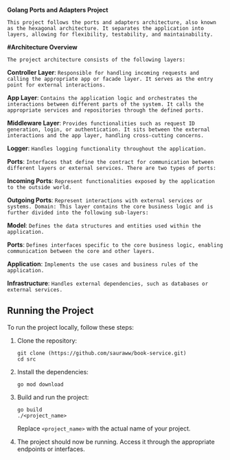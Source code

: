 **Golang Ports and Adapters Project**


```This project follows the ports and adapters architecture, also known as the hexagonal architecture. It separates the application into layers, allowing for flexibility, testability, and maintainability.```

**#Architecture Overview**

```The project architecture consists of the following layers:```

**Controller Layer**: ```Responsible for handling incoming requests and calling the appropriate app or facade layer. It serves as the entry point for external interactions.```

**App Layer**: ```Contains the application logic and orchestrates the interactions between different parts of the system. It calls the appropriate services and repositories through the defined ports.```

**Middleware Layer**: ```Provides functionalities such as request ID generation, login, or authentication. It sits between the external interactions and the app layer, handling cross-cutting concerns.```

**Logger**: ```Handles logging functionality throughout the application.```

**Ports**: ```Interfaces that define the contract for communication between different layers or external services. There are two types of ports:```

**Incoming Ports**: ```Represent functionalities exposed by the application to the outside world.```

**Outgoing Ports**: ```Represent interactions with external services or systems.
Domain: This layer contains the core business logic and is further divided into the following sub-layers:```

**Model**: ```Defines the data structures and entities used within the application.```

**Ports**: ```Defines interfaces specific to the core business logic, enabling communication between the core and other layers.```

**Application**: ```Implements the use cases and business rules of the application.```

**Infrastructure**: ```Handles external dependencies, such as databases or external services.```

## Running the Project

To run the project locally, follow these steps:

1. Clone the repository:

    ```shell
    git clone (https://github.com/sauraww/book-service.git)
    cd src 
    ```

2. Install the dependencies:

    ```shell
    go mod download
    ```


3. Build and run the project:

    ```shell
    go build
    ./<project_name>
    ```

   Replace `<project_name>` with the actual name of your project.

5. The project should now be running. Access it through the appropriate endpoints or interfaces.
